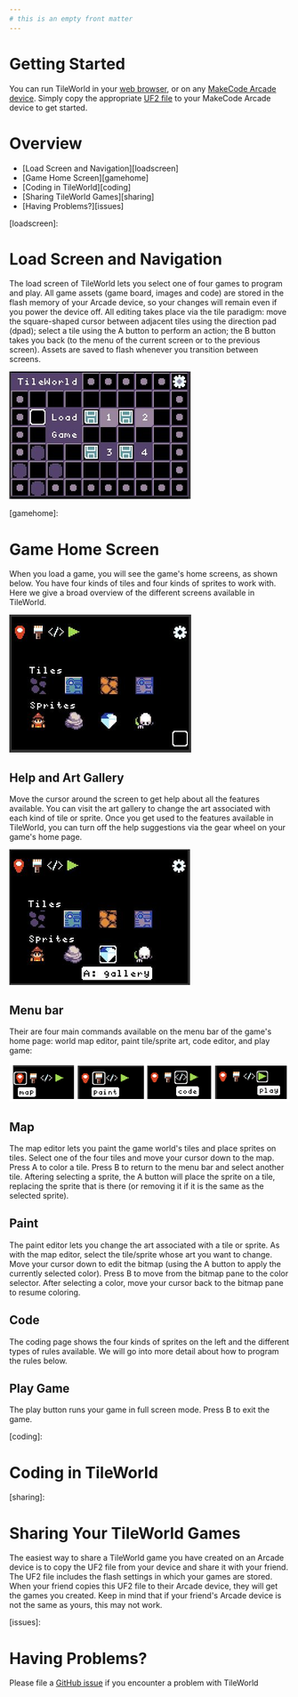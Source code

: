 ```yaml
---
# this is an empty front matter
---
```


# Getting Started

You can run TileWorld in your [web browser](https://microsoft.github.io/pxt-tileworld/), or on any [MakeCode Arcade device](https://arcade.makecode.com/hardware). Simply copy the appropriate [UF2 file](https://github.com/microsoft/pxt-tileworld/releases/) to your MakeCode Arcade device to get started. 

# Overview

* [Load Screen and Navigation][loadscreen]
* [Game Home Screen][gamehome]
* [Coding in TileWorld][coding]
* [Sharing TileWorld Games][sharing]
* [Having Problems?][issues]

[loadscreen]:
# Load Screen and Navigation

The load screen of TileWorld lets you select one of four games to program and play. All game assets (game board, images and code) are stored in the flash memory of your Arcade device, so your changes will remain even if you power the device off. All editing takes place via the tile paradigm: move the square-shaped cursor between adjacent tiles using the direction pad (dpad); select a tile using the A button to perform an action; the B button takes you back (to the menu of the current screen or to the previous screen). Assets are saved to flash whenever you transition between screens.

![load screen](pics/loadScreen.JPG)

[gamehome]:
# Game Home Screen

When you load a game, you will see the game's home screens, as shown below. You have four kinds of tiles and four kinds of sprites to work with. Here we give  a broad overview of the different screens available in TileWorld.

![home page](pics/homePage1.JPG)

## Help and Art Gallery

Move the cursor around the screen to get help about all the features available. You can visit the art gallery to change the art associated with each kind of tile or sprite. Once you get used to the features available in TileWorld, you can turn off the help suggestions via the gear wheel on your game's home page. 

![help cursor](pics/helpGallery.JPG)

## Menu bar

Their are four main commands available on the menu bar of the game's home page: world map editor, paint tile/sprite art, code editor, and play game:

![menu bar](pics/menuOptions.png)

## Map

The map editor lets you paint the game world's tiles and place sprites on tiles. Select one of the four tiles and move your cursor down to the map. Press A to color a tile. Press B to return to the menu bar and select another tile. Aftering selecting a sprite, the A button will place the sprite on a tile, replacing the  sprite that is there (or removing it if it is the same as the selected sprite). 

## Paint

The paint editor lets you change the art associated with a tile or sprite. As with the map editor, select the tile/sprite whose art you want to change. Move your cursor down to edit the bitmap (using the A button to apply the currently selected color).  Press B to move from the bitmap pane to the color selector. After selecting a color, move your cursor back to the bitmap pane to resume coloring.

## Code

The coding page shows the four kinds of sprites on the left and the different types of rules available. We will go into more detail about how to program the rules below.

## Play Game

The play button runs your game in full screen mode. Press B to exit the game. 

[coding]:
# Coding in TileWorld


[sharing]:
# Sharing Your TileWorld Games

The easiest way to share a TileWorld game you have created on an Arcade device is to copy the UF2 file from your device and share it with your friend. The UF2 file includes the flash settings in which your games are stored. When your friend copies this UF2 file to their Arcade device, they will get the games you created. Keep in mind that if your friend's Arcade device is not the same as yours, this may not work.

[issues]:
# Having Problems?

Please file a [GitHub issue](https://github.com/microsoft/tileworld/issues) if you encounter a problem with TileWorld
